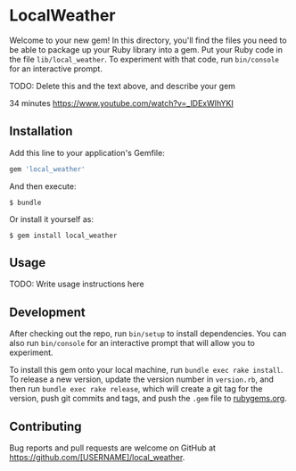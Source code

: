 # LocalWeather

Welcome to your new gem! In this directory, you'll find the files you need to be able to package up your Ruby library into a gem. Put your Ruby code in the file `lib/local_weather`. To experiment with that code, run `bin/console` for an interactive prompt.

TODO: Delete this and the text above, and describe your gem

34 minutes  https://www.youtube.com/watch?v=_lDExWIhYKI

## Installation

Add this line to your application's Gemfile:

```ruby
gem 'local_weather'
```

And then execute:

    $ bundle

Or install it yourself as:

    $ gem install local_weather

## Usage

TODO: Write usage instructions here

## Development

After checking out the repo, run `bin/setup` to install dependencies. You can also run `bin/console` for an interactive prompt that will allow you to experiment.

To install this gem onto your local machine, run `bundle exec rake install`. To release a new version, update the version number in `version.rb`, and then run `bundle exec rake release`, which will create a git tag for the version, push git commits and tags, and push the `.gem` file to [rubygems.org](https://rubygems.org).

## Contributing

Bug reports and pull requests are welcome on GitHub at https://github.com/[USERNAME]/local_weather.
